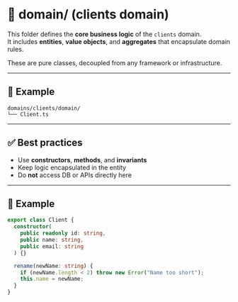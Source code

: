 # 🧠 domain/ (clients domain)

This folder defines the **core business logic** of the `clients` domain.  
It includes **entities**, **value objects**, and **aggregates** that encapsulate domain rules.

These are pure classes, decoupled from any framework or infrastructure.

---

## 📁 Example

```
domains/clients/domain/
└── Client.ts
```

---

## ✅ Best practices

- Use **constructors**, **methods**, and **invariants**
- Keep logic encapsulated in the entity
- Do **not** access DB or APIs directly here

---

## 🧠 Example

```ts
export class Client {
  constructor(
    public readonly id: string,
    public name: string,
    public email: string
  ) {}

  rename(newName: string) {
    if (newName.length < 2) throw new Error("Name too short");
    this.name = newName;
  }
}
```